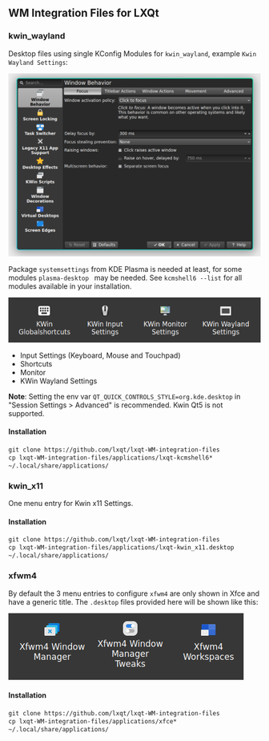 ## WM Integration Files for LXQt

### kwin_wayland

Desktop files using single KConfig Modules for `kwin_wayland`, example `Kwin Wayland Settings`:

![Kwin Wayland Settings](kwinsettings.png)

Package `systemsettings` from KDE Plasma is needed at least, for some modules `plasma-desktop `
may be needed. See `kcmshell6 --list` for all modules available in your installation.

![Menu items for Kwin Wayland](kwin_wayland.png)

 * Input Settings (Keyboard, Mouse and Touchpad)
 * Shortcuts
 * Monitor
 * KWin Wayland Settings

**Note**: Setting the env var `QT_QUICK_CONTROLS_STYLE=org.kde.desktop` in
"Session Settings > Advanced" is recommended. Kwin Qt5 is not supported.

#### Installation


```
git clone https://github.com/lxqt/lxqt-WM-integration-files
cp lxqt-WM-integration-files/applications/lxqt-kcmshell6* ~/.local/share/applications/

```

### kwin_x11

One menu entry for Kwin x11 Settings.

#### Installation

```
git clone https://github.com/lxqt/lxqt-WM-integration-files
cp lxqt-WM-integration-files/applications/lxqt-kwin_x11.desktop ~/.local/share/applications/

```

### xfwm4

By default the 3 menu entries to configure `xfwm4` are only shown in Xfce and have a generic
title. The `.desktop` files provided here will be shown like this:

![Menu entries for xfwm4](xfwm4.png)

#### Installation


```
git clone https://github.com/lxqt/lxqt-WM-integration-files
cp lxqt-WM-integration-files/applications/xfce*  ~/.local/share/applications/
```
